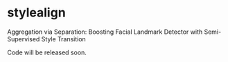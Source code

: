 # stylealign
Aggregation via Separation: Boosting Facial Landmark Detector with Semi-Supervised Style Transition


Code will be released soon.
